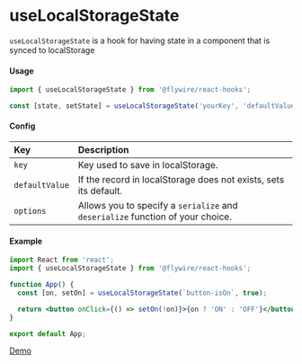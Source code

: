 # useLocalStorageState

`useLocalStorageState` is a hook for having state in a component that is synced
to localStorage

#### Usage

```js
import { useLocalStorageState } from '@flywire/react-hooks';

const [state, setState] = useLocalStorageState('yourKey', 'defaultValue');
```

#### Config

| Key            | Description                                                                    |
| :------------- | :----------------------------------------------------------------------------- |
| `key`          | Key used to save in localStorage.                                              |
| `defaultValue` | If the record in localStorage does not exists, sets its default.               |
| `options`      | Allows you to specify a `serialize` and `deserialize` function of your choice. |

#### Example

```jsx harmony
import React from 'react';
import { useLocalStorageState } from '@flywire/react-hooks';

function App() {
  const [on, setOn] = useLocalStorageState(`button-isOn`, true);

  return <button onClick={() => setOn(!on)}>{on ? 'ON' : 'OFF'}</button>;
}

export default App;
```

[Demo](https://codesandbox.io/s/flywire-react-hooks-useonclickoutside-q5dw2?file=/src/App.js)
